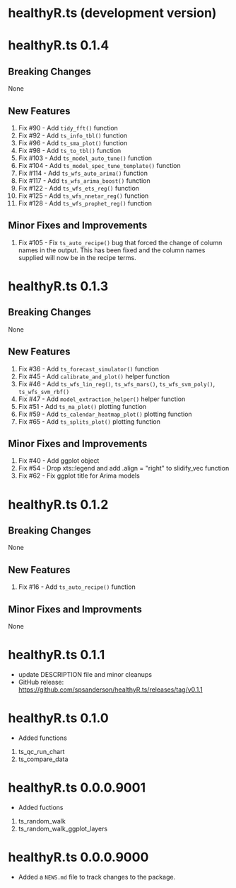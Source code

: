 # healthyR.ts (development version)

# healthyR.ts 0.1.4

## Breaking Changes
None

## New Features
1. Fix #90   - Add `tidy_fft()` function
2. Fix #92   - Add `ts_info_tbl()` function
3. Fix #96   - Add `ts_sma_plot()` function
4. Fix #98   - Add `ts_to_tbl()` function
5. Fix #103  - Add `ts_model_auto_tune()` function
6. Fix #104  - Add `ts_model_spec_tune_template()` function
7. Fix #114  - Add `ts_wfs_auto_arima()` function
8. Fix #117  - Add `ts_wfs_arima_boost()` function
9. Fix #122  - Add `ts_wfs_ets_reg()` function
10. Fix #125 - Add `ts_wfs_nnetar_reg()` function
11. Fix #128 - Add `ts_wfs_prophet_reg()` function

## Minor Fixes and Improvements
1. Fix #105 - Fix `ts_auto_recipe()` bug that forced the change of column names
in the output. This has been fixed and the column names supplied will now be in
the recipe terms.

# healthyR.ts 0.1.3

## Breaking Changes
None

## New Features
1. Fix #36 - Add `ts_forecast_simulator()` function
2. Fix #45 - Add `calibrate_and_plot()` helper function
3. Fix #46 - Add `ts_wfs_lin_reg()`, `ts_wfs_mars()`, `ts_wfs_svm_poly()`, `ts_wfs_svm_rbf()`
4. Fix #47 - Add `model_extraction_helper()` helper function
5. Fix #51 - Add `ts_ma_plot()` plotting function
6. Fix #59 - Add `ts_calendar_heatmap_plot()` plotting function
7. Fix #65 - Add `ts_splits_plot()` plotting function

## Minor Fixes and Improvements
1. Fix #40 - Add ggplot object
2. Fix #54 - Drop xts::legend and add .align = "right" to slidify_vec function
3. Fix #62 - Fix ggplot title for Arima models

# healthyR.ts 0.1.2

## Breaking Changes
None

## New Features
1. Fix #16 - Add `ts_auto_recipe()` function

## Minor Fixes and Improvments
None

# healthyR.ts 0.1.1
* update DESCRIPTION file and minor cleanups
* GitHub release: https://github.com/spsanderson/healthyR.ts/releases/tag/v0.1.1

# healthyR.ts 0.1.0
* Added functions
1. ts_qc_run_chart
2. ts_compare_data

# healthyR.ts 0.0.0.9001
* Added fuctions
1. ts_random_walk
2. ts_random_walk_ggplot_layers

# healthyR.ts 0.0.0.9000

* Added a `NEWS.md` file to track changes to the package.
